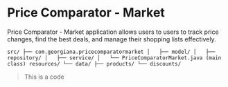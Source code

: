 # Price Comparator - Market
Price Comparator - Market application allows users to users to track price changes, find the best deals, and manage their shopping lists effectively.

`
src/
 ├── com.georgiana.pricecomparatormarket
 │   ├── model/
 │   ├── repository/
 │   ├── service/
 │   └── PriceComparatorMarket.java (main class)
resources/
 └── data/
     ├── products/
     └── discounts/
`
> This is a code
